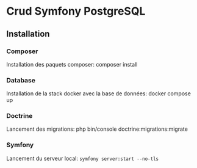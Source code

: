 # Crud Symfony PostgreSQL

## Installation

### Composer
Installation des paquets composer: composer install

### Database
Installation de la stack docker avec la base de données: docker compose up

### Doctrine
Lancement des migrations: php bin/console doctrine:migrations:migrate

### Symfony
Lancement du serveur local: `symfony server:start --no-tls`